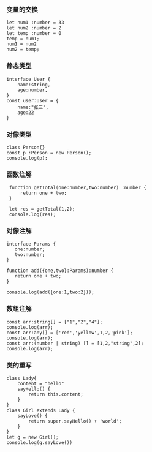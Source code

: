 <!--
 * @Author: your name
 * @Date: 2021-03-07 00:25:56
 * @LastEditTime: 2021-03-08 22:08:32
 * @LastEditors: Please set LastEditors
 * @Description: In User Settings Edit
 * @FilePath: /interview/typescript/README.md
-->
### 变量的交换
```
let num1 :number = 33
let num2 :number = 2
let temp :number = 0
temp = num1;
num1 = num2
num2 = temp;
```
### 静态类型
```
interface User {
    name:string,
    age:number,
}
const user:User = {
    name:"张三",
    age:22
}
```
### 对像类型
```
class Person{}
const p :Person = new Person();
console.log(p);
```
### 函数注解
```
 function getTotal(one:number,two:number) :number {
     return one + two;
 }

 let res = getTotal(1,2);
 console.log(res);
 ```
 ### 对像注解
 ```
interface Params {
    one:number;
    two:number;
}

function add({one,two}:Params):number {
    return one + two;
}

console.log(add({one:1,two:2}));
```
### 数组注解
```
const arr:string[] = ["1","2","4"];
console.log(arr);
const arr:any[] = ['red','yellow',1,2,'pink'];
console.log(arr);
const arr:(number | string) [] = [1,2,"string",2];
console.log(arr);

```
### 类的重写
```
class Lady{
    content = "hello"
    sayHello() {
        return this.content;
    }
}
class Girl extends Lady {
    sayLove() {
        return super.sayHello() + 'world';
    }
}
let g = new Girl();
console.log(g.sayLove())
```



 

